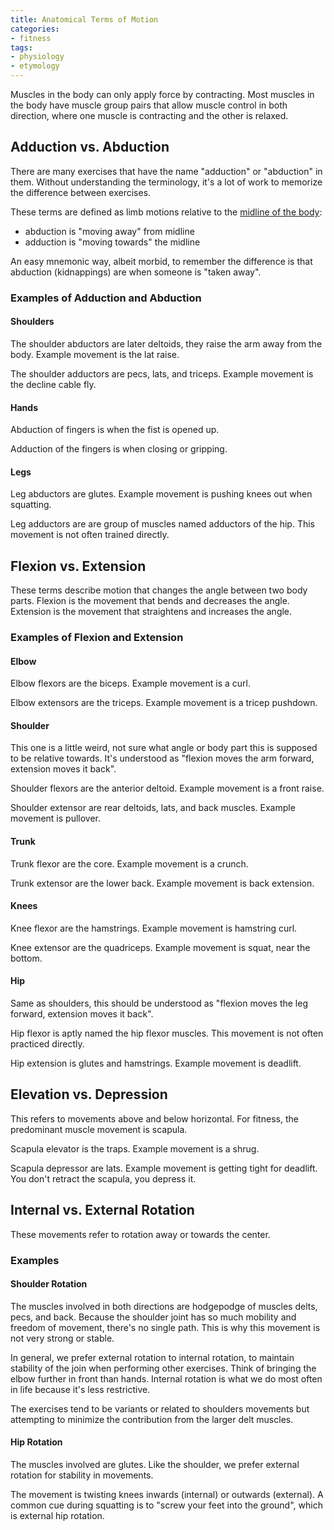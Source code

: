 ```yaml
---
title: Anatomical Terms of Motion
categories:
- fitness
tags:
- physiology
- etymology
---
```


Muscles in the body can only apply force by contracting.
Most muscles in the body have muscle group pairs that allow muscle control in both direction, where one muscle is
contracting and the other is relaxed.

## Adduction vs. Abduction

There are many exercises that have the name "adduction" or "abduction" in them.
Without understanding the terminology, it's a lot of work to memorize the difference between exercises.

These terms are defined as limb motions relative to the [midline of the body][1]:

- abduction is "moving away" from midline
- adduction is "moving towards" the midline

[1]: https://en.wikipedia.org/wiki/Anatomical_terms_of_motion#Abduction_and_adduction

An easy mnemonic way, albeit morbid, to remember the difference is that abduction (kidnappings) are when someone is
"taken away".

### Examples of Adduction and Abduction

#### Shoulders

The shoulder abductors are later deltoids, they raise the arm away from the body.
Example movement is the lat raise.

The shoulder adductors are pecs, lats, and triceps.
Example movement is the decline cable fly.

#### Hands

Abduction of fingers is when the fist is opened up.

Adduction of the fingers is when closing or gripping.

#### Legs

Leg abductors are glutes.
Example movement is pushing knees out when squatting.

Leg adductors are are group of muscles named adductors of the hip.
This movement is not often trained directly.

## Flexion vs. Extension

These terms describe motion that changes the angle between two body parts.
Flexion is the movement that bends and decreases the angle.
Extension is the movement that straightens and increases the angle.

### Examples of Flexion and Extension

#### Elbow

Elbow flexors are the biceps.
Example movement is a curl.

Elbow extensors are the triceps.
Example movement is a tricep pushdown.

#### Shoulder

This one is a little weird, not sure what angle or body part this is supposed to be relative towards.
It's understood as "flexion moves the arm forward, extension moves it back".

Shoulder flexors are the anterior deltoid.
Example movement is a front raise.

Shoulder extensor are rear deltoids, lats, and back muscles.
Example movement is pullover.

#### Trunk

Trunk flexor are the core.
Example movement is a crunch.

Trunk extensor are the lower back.
Example movement is back extension.

#### Knees

Knee flexor are the hamstrings.
Example movement is hamstring curl.

Knee extensor are the quadriceps.
Example movement is squat, near the bottom.

#### Hip

Same as shoulders, this should be understood as "flexion moves the leg forward, extension moves it back".

Hip flexor is aptly named the hip flexor muscles.
This movement is not often practiced directly.

Hip extension is glutes and hamstrings.
Example movement is deadlift.

## Elevation vs. Depression

This refers to movements above and below horizontal.
For fitness, the predominant muscle movement is scapula.

Scapula elevator is the traps.
Example movement is a shrug.

Scapula depressor are lats.
Example movement is getting tight for deadlift.
You don't retract the scapula, you depress it.

## Internal vs. External Rotation

These movements refer to rotation away or towards the center.

### Examples

#### Shoulder Rotation

The muscles involved in both directions are hodgepodge of muscles delts, pecs, and back.
Because the shoulder joint has so much mobility and freedom of movement, there's no single path.
This is why this movement is not very strong or stable.

In general, we prefer external rotation to internal rotation, to maintain stability of the join  when performing other exercises.
Think of bringing the elbow further in front than hands.
Internal rotation is what we do most often in life because it's less restrictive.

The exercises tend to be variants or related to shoulders movements but attempting to minimize the contribution from the
larger delt muscles.

#### Hip Rotation

The muscles involved are glutes.
Like the shoulder, we prefer external rotation for stability in movements.

The movement is twisting knees inwards (internal) or outwards (external).
A common cue during squatting is to "screw your feet into the ground", which is external hip rotation.
